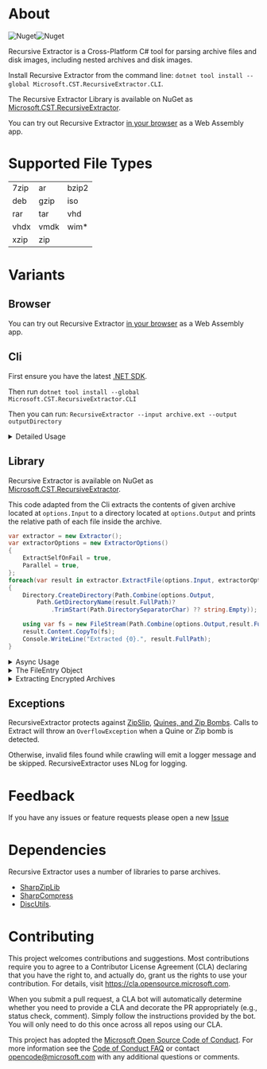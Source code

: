 # About
![Nuget](https://img.shields.io/nuget/v/Microsoft.CST.RecursiveExtractor)![Nuget](https://img.shields.io/nuget/dt/Microsoft.CST.RecursiveExtractor)

Recursive Extractor is a Cross-Platform C# tool for parsing archive files and disk images, including nested archives and disk images.

Install Recursive Extractor from the command line: `dotnet tool install --global Microsoft.CST.RecursiveExtractor.CLI`.

The Recursive Extractor Library is available on NuGet as [Microsoft.CST.RecursiveExtractor](https://www.nuget.org/packages/Microsoft.CST.RecursiveExtractor/).

You can try out Recursive Extractor [in your browser](https://microsoft.github.io/RecursiveExtractor/) as a Web Assembly app.


# Supported File Types
| | | |
|-|-|-|
| 7zip | ar   | bzip2 |
| deb  | gzip | iso   |
| rar  | tar  | vhd   |
| vhdx | vmdk | wim*  |
| xzip | zip  |       |

# Variants

## Browser
You can try out Recursive Extractor [in your browser](https://microsoft.github.io/RecursiveExtractor/) as a Web Assembly app.

## Cli
First ensure you have the latest [.NET SDK](https://dotnet.microsoft.com/download).

Then run `dotnet tool install --global Microsoft.CST.RecursiveExtractor.CLI`

Then you can run: `RecursiveExtractor --input archive.ext --output outputDirectory`
<details>
<summary>Detailed Usage</summary>
<br/>
<ul>
    <li><i>input</i>: The path to the Archive to extract.</li>
    <li><i>output</i>: The path a directory to extract into.</li>
    <li><i>passwords</i>: A comma separated list of passwords to use for archives.</li>
    <li><i>allow-filters</i>: A comma separated list of regexes to require each extracted file match.</li>
    <li><i>deny-filters</i>: A comma separated list of regexes to require each extracted file not match.</li>
</ul>

For example, to extract only ".cs" files:
```
RecursiveExtractor --input archive.ext --output outputDirectory --allow-filters .cs$
```

Run "RecursiveExtractor --help" for more details.
</details>

## Library
Recursive Extractor is available on NuGet as [Microsoft.CST.RecursiveExtractor](https://www.nuget.org/packages/Microsoft.CST.RecursiveExtractor/).

This code adapted from the Cli extracts the contents of given archive located at `options.Input`
to a directory located at `options.Output` and prints the relative path of each file inside the archive.

```csharp
var extractor = new Extractor();
var extractorOptions = new ExtractorOptions()
{
    ExtractSelfOnFail = true,
    Parallel = true,
};
foreach(var result in extractor.ExtractFile(options.Input, extractorOptions))
{
    Directory.CreateDirectory(Path.Combine(options.Output,
        Path.GetDirectoryName(result.FullPath)?
            .TrimStart(Path.DirectorySeparatorChar) ?? string.Empty));

    using var fs = new FileStream(Path.Combine(options.Output,result.FullPath), FileMode.Create);
    result.Content.CopyTo(fs);
    Console.WriteLine("Extracted {0}.", result.FullPath);
}
```
<details>
<summary>Async Usage</summary>
<br/>
This example prints out all the file names found from the archive located at the path.

```csharp
var path = "/Path/To/Your/Archive"
var extractor = new Extractor();
try {
    IEnumerable<FileEntry> results = extractor.ExtractFileAsync(path);
    await foreach(var found in results)
    {
        Console.WriteLine(found.FullPath);
    }
}
catch(OverflowException)
{
    // This means Recursive Extractor has detected a Quine or Zip Bomb
}
```
</details>

<details>
<summary>The FileEntry Object</summary>
<br/>
The Extractor returns `FileEntry` objects.  These objects contain a `Content` Stream of the file contents.

```csharp
public Stream Content { get; }
public string FullPath { get; }
public string Name { get; }
public FileEntry? Parent { get; }
public string? ParentPath { get; }
```
</details>

<details>
<summary>Extracting Encrypted Archives</summary>
<br/>
The Extractor returns `FileEntry` objects.  These objects contain a `Content` Stream of the file contents.You can provide passwords to use to decrypt archives, paired with a Regex that will operate against the Name of the Archive.

```csharp
var path = "/Path/To/Your/Archive"
var extractor = new Extractor();
try {
    IEnumerable<FileEntry> results = extractor.ExtractFile(path, new ExtractorOptions()
    {
        Passwords = new Dictionary<Regex, List<string>>()
        {
            { new Regex("\.zip"), new List<string>(){ "PasswordForZipFiles" } },
            { new Regex("\.7z"), new List<string>(){ "PasswordFor7zFiles" } },
            { new Regex(".*"), new List<string>(){ "PasswordForAllFiles" } }

        }
    });
    foreach(var found in results)
    {
        Console.WriteLine(found.FullPath);
    }
}
catch(OverflowException)
{
    // This means Recursive Extractor has detected a Quine or Zip Bomb
}
```
</details>

## Exceptions
RecursiveExtractor protects against [ZipSlip](https://snyk.io/research/zip-slip-vulnerability), [Quines, and Zip Bombs](https://en.wikipedia.org/wiki/Zip_bomb).
Calls to Extract will throw an `OverflowException` when a Quine or Zip bomb is detected.

Otherwise, invalid files found while crawling will emit a logger message and be skipped.  RecursiveExtractor uses NLog for logging.

# Feedback

If you have any issues or feature requests please open a new [Issue](https://github.com/microsoft/RecursiveExtractor/issues/new)

# Dependencies

Recursive Extractor uses a number of libraries to parse archives.

* [SharpZipLib](https://github.com/icsharpcode/SharpZipLib)
* [SharpCompress](https://github.com/adamhathcock/sharpcompress)
* [DiscUtils](https://github.com/discutils/discutils).

# Contributing

This project welcomes contributions and suggestions.  Most contributions require you to agree to a
Contributor License Agreement (CLA) declaring that you have the right to, and actually do, grant us
the rights to use your contribution. For details, visit https://cla.opensource.microsoft.com.

When you submit a pull request, a CLA bot will automatically determine whether you need to provide
a CLA and decorate the PR appropriately (e.g., status check, comment). Simply follow the instructions
provided by the bot. You will only need to do this once across all repos using our CLA.

This project has adopted the [Microsoft Open Source Code of Conduct](https://opensource.microsoft.com/codeofconduct/).
For more information see the [Code of Conduct FAQ](https://opensource.microsoft.com/codeofconduct/faq/) or
contact [opencode@microsoft.com](mailto:opencode@microsoft.com) with any additional questions or comments.
